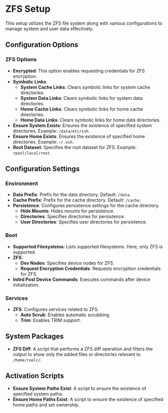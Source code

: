 # ZFS Setup

This setup utilizes the ZFS file system along with various configurations to manage system and user data effectively.

## Configuration Options

### ZFS Options

- **Encrypted**: This option enables requesting credentials for ZFS encryption.
- **Symbolic Links**:
  - **System Cache Links**: Clears symbolic links for system cache directories.
  - **System Data Links**: Clears symbolic links for system data directories.
  - **Home Cache Links**: Clears symbolic links for home cache directories.
  - **Home Data Links**: Clears symbolic links for home data directories.
- **Ensure System Exists**: Ensures the existence of specified system directories. Example: `/data/etc/ssh`.
- **Ensure Home Exists**: Ensures the existence of specified home directories. Example: `~/.ssh`.
- **Root Dataset**: Specifies the root dataset for ZFS. Example: `rpool/local/root`.

## Configuration Settings

### Environment

- **Data Prefix**: Prefix for the data directory. Default: `/data`.
- **Cache Prefix**: Prefix for the cache directory. Default: `/cache`.
- **Persistence**: Configures persistence settings for the cache directory.
  - **Hide Mounts**: Hides mounts for persistence.
  - **Directories**: Specifies directories for persistence.
  - **User Directories**: Specifies user directories for persistence.

### Boot

- **Supported Filesystems**: Lists supported filesystems. Here, only ZFS is supported.
- **ZFS**:
  - **Dev Nodes**: Specifies device nodes for ZFS.
  - **Request Encryption Credentials**: Requests encryption credentials for ZFS.
- **Initrd Post Device Commands**: Executes commands after device initialization.

### Services

- **ZFS**: Configures services related to ZFS.
  - **Auto Scrub**: Enables automatic scrubbing.
  - **Trim**: Enables TRIM support.

## System Packages

- **ZFS Diff**: A script that performs a ZFS diff operation and filters the output to show only the added files or directories relevant to `/home/roelc/`.

## Activation Scripts

- **Ensure System Paths Exist**: A script to ensure the existence of specified system paths.
- **Ensure Home Paths Exist**: A script to ensure the existence of specified home paths and set ownership.

